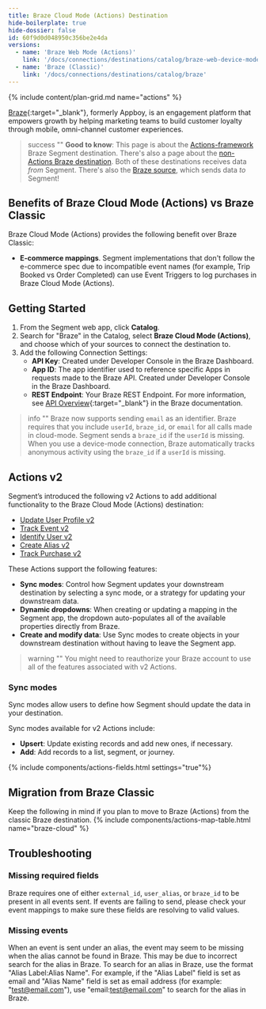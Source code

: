 ```yaml
---
title: Braze Cloud Mode (Actions) Destination
hide-boilerplate: true
hide-dossier: false
id: 60f9d0d048950c356be2e4da
versions:
  - name: 'Braze Web Mode (Actions)'
    link: '/docs/connections/destinations/catalog/braze-web-device-mode-actions/'
  - name: 'Braze (Classic)'
    link: '/docs/connections/destinations/catalog/braze'
---
```

{% include content/plan-grid.md name="actions" %}

[Braze](https://www.braze.com/){:target="_blank"}, formerly Appboy, is an engagement platform that empowers growth by helping marketing teams to build customer loyalty through mobile, omni-channel customer experiences.

> success ""
> **Good to know**: This page is about the [Actions-framework](/docs/connections/destinations/actions/) Braze Segment destination. There's also a page about the [non-Actions Braze destination](/docs/connections/destinations/catalog/braze/). Both of these destinations receives data _from_ Segment. There's also the [Braze source](/docs/connections/sources/catalog/cloud-apps/braze//), which sends data _to_ Segment!

## Benefits of Braze Cloud Mode (Actions) vs Braze Classic

Braze Cloud Mode (Actions) provides the following benefit over Braze Classic:

- **E-commerce mappings**. Segment implementations that don't follow the e-commerce spec due to incompatible event names (for example, Trip Booked vs Order Completed) can use Event Triggers to log purchases in Braze Cloud Mode (Actions).

## Getting Started

1. From the Segment web app, click **Catalog**.
2. Search for "Braze" in the Catalog, select **Braze Cloud Mode (Actions)**, and choose which of your sources to connect the destination to.
3. Add the following Connection Settings:
   - **API Key**: Created under Developer Console in the Braze Dashboard.
   - **App ID**: The app identifier used to reference specific Apps in requests made to the Braze API. Created under Developer Console in the Braze Dashboard.
   - **REST Endpoint**: Your Braze REST Endpoint. For more information, see [API Overview](https://www.braze.com/docs/api/basics/){:target="_blank"} in the Braze documentation.

> info ""
> Braze now supports sending `email` as an identifier. Braze requires that you include `userId`, `braze_id`, or `email` for all calls made in cloud-mode. Segment sends a `braze_id` if the `userId` is missing. When you use a device-mode connection, Braze automatically tracks anonymous activity using the `braze_id` if a `userId` is missing.


## Actions v2

Segment’s introduced the following v2 Actions to add additional functionality to the Braze Cloud Mode (Actions) destination: 
- [Update User Profile v2](#update-user-profile-v2)
- [Track Event v2](#track-event-v2)
- [Identify User v2](#identify-user-v2)
- [Create Alias v2](#create-alias-v2)
- [Track Purchase v2](#track-purchase-v2)

These Actions support the following features:
- **Sync modes**: Control how Segment updates your downstream destination by selecting a sync mode, or a strategy for updating your downstream data. 
- **Dynamic dropdowns**: When creating or updating a mapping in the Segment app, the dropdown auto-populates all of the available properties directly from Braze.
- **Create and modify data**: Use Sync modes to create objects in your downstream destination without having to leave the Segment app.

> warning ""
> You might need to reauthorize your Braze account to use all of the features associated with v2 Actions.

### Sync modes

Sync modes allow users to define how Segment should update the data in your destination.

Sync modes available for v2 Actions include:
- **Upsert**: Update existing records and add new ones, if necessary.
- **Add**: Add records to a list, segment, or journey.

{% include components/actions-fields.html settings="true"%}

## Migration from Braze Classic

Keep the following in mind if you plan to move to Braze (Actions) from the classic Braze destination.
{% include components/actions-map-table.html name="braze-cloud" %}

## Troubleshooting

### Missing required fields
Braze requires one of either `external_id`, `user_alias`, or `braze_id` to be present in all events sent. If events are failing to send, please check your event mappings to make sure these fields are resolving to valid values.

### Missing events
When an event is sent under an alias, the event may seem to be missing when the alias cannot be found in Braze. This may be due to incorrect search for the alias in Braze. To search for an alias in Braze, use the format "Alias Label:Alias Name". For example, if the "Alias Label" field is set as email and "Alias Name" field is set as email address (for example: "test@email.com"), use "email:test@email.com" to search for the alias in Braze.
